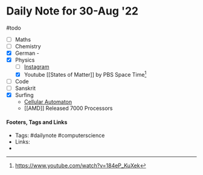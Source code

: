 # Daily Note for 30-Aug '22
#todo
- [ ] Maths
- [ ] Chemistry
- [x] German - 
- [x] Physics
	- [ ] [Instagram](https://www.instagram.com/physics.infographics/)
	- [x] Youtube [[States of Matter]] by PBS Space Time[^1]
- [ ] Code
- [ ] Sanskrit
- [x] Surfing
	- [Cellular Automaton](https://en.wikipedia.org/wiki/Cellular_automaton)
	- [[AMD]] Released 7000 Processors


#### Footers, Tags and Links
- Tags: #dailynote   #computerscience 
- Links:
- 
[^1]:https://www.youtube.com/watch?v=184eP_KuXek